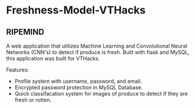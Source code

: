# Freshness-Model-VTHacks

## RIPEMIND

A web application that utilizes Machine Learning and Convolutional Neural Networks (CNN's) to detect if produce is fresh.
Built with flask and MySQL, this application was built for VTHacks.

Features:
 - Profile system with username, password, and email.
 - Encrypted password protection in MySQL Database.
 - Quick classifacation system for images of produce to detect if they are fresh or rotten.
   
